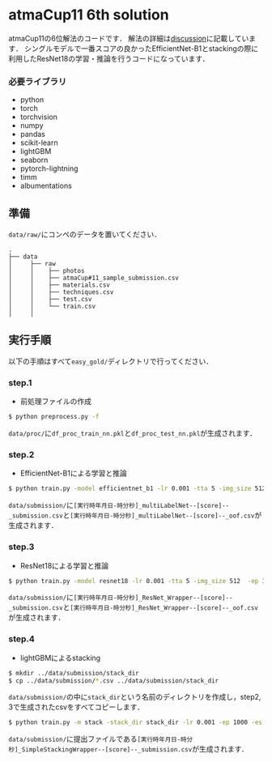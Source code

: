 # atmaCup11 6th solution

atmaCup11の6位解法のコードです．
解法の詳細は[discussion](https://www.guruguru.science/competitions/17/discussions/462f4199-66aa-4b40-8585-09d2b296d5e8/)に記載しています．
シングルモデルで一番スコアの良かったEfficientNet-B1とstackingの際に利用したResNet18の学習・推論を行うコードになっています．


### 必要ライブラリ
* python
* torch
* torchvision
* numpy
* pandas
* scikit-learn
* lightGBM
* seaborn
* pytorch-lightning
* timm
* albumentations

## 準備

`data/raw/`にコンペのデータを置いてください．

```
.
├── data
│     ├── raw
│     │    ├── photos
│     │    ├── atmaCup#11_sample_submission.csv
│     │    ├── materials.csv
│     │    ├── techniques.csv
│     │    ├── test.csv
│     │    └── train.csv
│     │

```

## 実行手順
以下の手順はすべて`easy_gold/`ディレクトリで行ってください．


### step.1 
* 前処理ファイルの作成

```bash
$ python preprocess.py -f
```
`data/proc/`に`df_proc_train_nn.pkl`と`df_proc_test_nn.pkl`が生成されます．


### step.2
* EfficientNet-B1による学習と推論

```bash
$ python train.py -model efficientnet_b1 -lr 0.001 -tta 5 -img_size 512  -ep 1000 -es 200 -batch 32
```
`data/submission/`に`[実行時年月日-時分秒]_multiLabelNet--[score]--_submission.csv`と`[実行時年月日-時分秒]_multiLabelNet--[score]--_oof.csv`が生成されます．


### step.3
* ResNet18による学習と推論

```bash
$ python train.py -model resnet18 -lr 0.001 -tta 5 -img_size 512  -ep 1000 -es 200 -batch 32
```
`data/submission/`に`[実行時年月日-時分秒]_ResNet_Wrapper--[score]--_submission.csv`と`[実行時年月日-時分秒]_ResNet_Wrapper--[score]--_oof.csv`が生成されます．


### step.4
* lightGBMによるstacking

```bash
$ mkdir ../data/submission/stack_dir
$ cp ../data/submission/*.csv ../data/submission/stack_dir
```
`data/submission/`の中に`stack_dir`という名前のディレクトリを作成し，step2, 3で生成されたcsvをすべてコピーします．


```bash
$ python train.py -m stack -stack_dir stack_dir -lr 0.001 -ep 1000 -es 200 -f 15
```

`data/submission/`に提出ファイルである`[実行時年月日-時分秒]_SimpleStackingWrapper--[score]--_submission.csv`が生成されます．